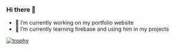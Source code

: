 ### Hi there 👋

- 🔭 I’m currently working on my portfolio website
- 🌱 I’m currently learning firebase and using him in my projects

[![trophy](https://github-profile-trophy.vercel.app/?username=Volodimirus)](https://github.com/ryo-ma/github-profile-trophy)
